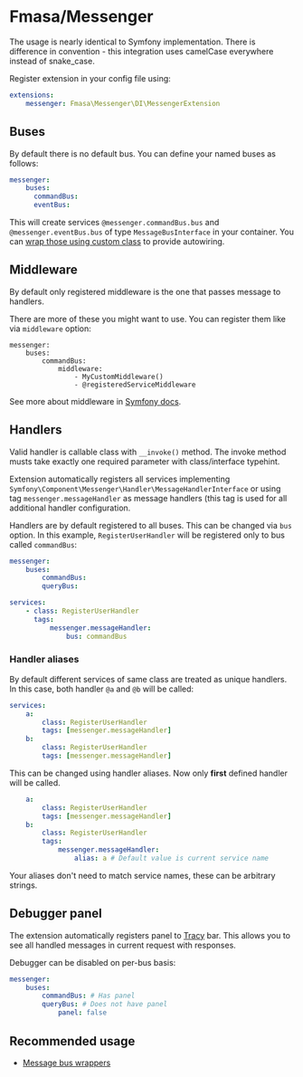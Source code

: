 # Fmasa/Messenger

The usage is nearly identical to Symfony implementation. There is difference in convention - this integration uses camelCase everywhere instead of snake_case.

Register extension in your config file using:
```yaml
extensions:
    messenger: Fmasa\Messenger\DI\MessengerExtension
```

## Buses
By default there is no default bus. You can define your named buses as follows:

```yaml
messenger:
    buses:
      commandBus:
      eventBus:
```

This will create services `@messenger.commandBus.bus` and `@messenger.eventBus.bus` of type `MessageBusInterface` in your container. You can [wrap those using custom class](./wrappers.md) to provide autowiring.

## Middleware
By default only registered middleware is the one that passes message to handlers.

There are more of these you might want to use. You can register them like via `middleware` option:
```
messenger:
    buses:
        commandBus:
            middleware:
                - MyCustomMiddleware()
                - @registeredServiceMiddleware
```

See more about middleware in [Symfony docs](https://symfony.com/doc/current/messenger.html#middleware).

## Handlers
Valid handler is callable class with `__invoke()` method. The invoke method musts take exactly one required parameter with class/interface typehint.

Extension automatically registers all services implementing `Symfony\Component\Messenger\Handler\MessageHandlerInterface` or using tag `messenger.messageHandler` as message handlers (this tag is
used for all additional handler configuration.

Handlers are by default registered to all buses. This can be changed via `bus` option. In this example, `RegisterUserHandler` will be registered only to bus called `commandBus`:

```yaml
messenger:
    buses:
        commandBus:
        queryBus:

services:
    - class: RegisterUserHandler
      tags:
          messenger.messageHandler:
              bus: commandBus
```

### Handler aliases
By default different services of same class are treated as unique handlers. In this case, both handler `@a` and `@b` will be called:

```yaml
services:
    a:
        class: RegisterUserHandler
        tags: [messenger.messageHandler]
    b:
        class: RegisterUserHandler
        tags: [messenger.messageHandler]
```

This can be changed using handler aliases. Now only **first** defined handler will be called.

```yaml
    a:
        class: RegisterUserHandler
        tags: [messenger.messageHandler]
    b:
        class: RegisterUserHandler
        tags:
            messenger.messageHandler:
                alias: a # Default value is current service name
```

Your aliases don't need to match service names, these can be arbitrary strings.


## Debugger panel
The extension automatically registers panel to [Tracy](https://tracy.nette.org/) bar.
This allows you to see all handled messages in current request with responses.

Debugger can be disabled on per-bus basis:
```yaml
messenger:
    buses:
        commandBus: # Has panel
        queryBus: # Does not have panel
            panel: false
```

## Recommended usage
- [Message bus wrappers](./wrappers.md)
